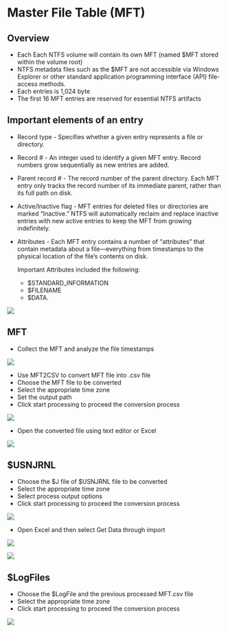 # Master File Table \(MFT\)

## Overview

* Each Each NTFS volume will contain its own MFT \(named $MFT stored within the volume root\)
* NTFS metadata files such as the $MFT are not accessible via Windows Explorer or other standard application programming interface \(API\) file-access methods. 
* Each entries is 1,024 byte
* The first 16 MFT entries are reserved for essential NTFS artifacts

## Important elements of an entry

* Record type - Specifies whether a given entry represents a file or directory.
* Record \# - An integer used to identify a given MFT entry. Record numbers grow sequentially as new entries are added.
* Parent record \# - The record number of the parent directory. Each MFT entry only tracks the record number of its immediate parent, rather than its full path on disk. 
* Active/Inactive flag - MFT entries for deleted files or directories are marked “Inactive.” NTFS will automatically reclaim and replace inactive entries with new active entries to keep the MFT from growing indefinitely.
* Attributes - Each MFT entry contains a number of “attributes” that contain metadata about a file—everything from timestamps to the physical location of the file’s contents on disk.

  Important Attributes included the following:

  * $STANDARD\_INFORMATION
  * $FILENAME
  * $DATA.

![](../.gitbook/assets/image%20%2873%29.png)

## MFT

* Collect the MFT and analyze the file timestamps

![](../.gitbook/assets/image%20%2894%29.png)

* Use MFT2CSV to convert MFT file into .csv file
* Choose the MFT file to be converted
* Select the appropriate time zone
* Set the output path
* Click start processing to proceed the conversion process

![](../.gitbook/assets/image%20%2895%29.png)

* Open the converted file using text editor or Excel

![](../.gitbook/assets/image%20%2898%29.png)

## $USNJRNL

* Choose the $J file of $USNJRNL file to be converted
* Select the appropriate time zone
* Select process output options
* Click start processing to proceed the conversion process

![](../.gitbook/assets/image%20%2897%29.png)

* Open Excel and then select Get Data through import

![](../.gitbook/assets/image%20%2896%29.png)

![](../.gitbook/assets/image%20%28100%29.png)



## $LogFiles

* Choose the $LogFile and the previous processed MFT.csv file
* Select the appropriate time zone
* Click start processing to proceed the conversion process

![](../.gitbook/assets/image%20%2899%29.png)

